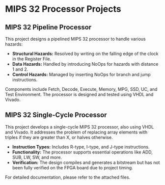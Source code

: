 <!DOCTYPE html>
<html lang="en">
<head>
    <meta charset="UTF-8">
    <meta name="viewport" content="width=device-width, initial-scale=1.0">
    <title>MIPS 32 Processor Projects</title>
</head>
<body>
    <h1>MIPS 32 Processor Projects</h1>
    
  <h2>MIPS 32 Pipeline Processor</h2>
    <p>This project designs a pipelined MIPS 32 processor to handle various hazards:</p>
    <ul>
        <li><strong>Structural Hazards:</strong> Resolved by writing on the falling edge of the clock in the Register File.</li>
        <li><strong>Data Hazards:</strong> Handled by introducing NoOps for hazards with distance 1 and 2.</li>
        <li><strong>Control Hazards:</strong> Managed by inserting NoOps for branch and jump instructions.</li>
    </ul>
    <p>Components include Fetch, Decode, Execute, Memory, MPG, SSD, UC, and Test Environment. The processor is designed and tested using VHDL and Vivado.</p>

  <h2>MIPS 32 Single-Cycle Processor</h2>
    <p>This project develops a single-cycle MIPS 32 processor, also using VHDL and Vivado. It addresses the problem of replacing array elements with triples if they are greater than X, or halves otherwise.</p>
    <ul>
        <li><strong>Instruction Types:</strong> Includes R-type, I-type, and J-type instructions.</li>
        <li><strong>Functionality:</strong> The processor supports essential operations like ADD, SUB, LW, SW, and more.</li>
        <li><strong>Verification:</strong> The design compiles and generates a bitstream but has not been fully verified on the FPGA board due to project timing.</li>
    </ul>
    <p>For detailed documentation, please refer to the attached files.</p>
</body>
</html>
